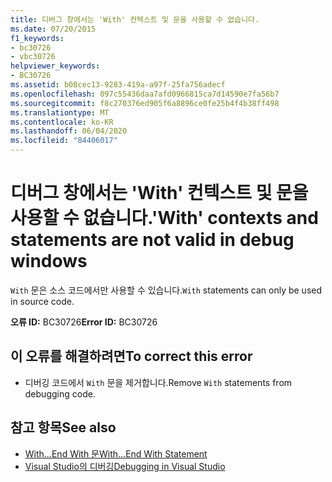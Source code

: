```yaml
---
title: 디버그 창에서는 'With' 컨텍스트 및 문을 사용할 수 없습니다.
ms.date: 07/20/2015
f1_keywords:
- bc30726
- vbc30726
helpviewer_keywords:
- BC30726
ms.assetid: b08cec13-9283-419a-a97f-25fa756adecf
ms.openlocfilehash: 097c55436daa7afd0966815ca7d14590e7fa56b7
ms.sourcegitcommit: f8c270376ed905f6a8896ce0fe25b4f4b38ff498
ms.translationtype: MT
ms.contentlocale: ko-KR
ms.lasthandoff: 06/04/2020
ms.locfileid: "84406017"
---
```

# <a name="with-contexts-and-statements-are-not-valid-in-debug-windows"></a><span data-ttu-id="920ee-102">디버그 창에서는 'With' 컨텍스트 및 문을 사용할 수 없습니다.</span><span class="sxs-lookup"><span data-stu-id="920ee-102">'With' contexts and statements are not valid in debug windows</span></span>
<span data-ttu-id="920ee-103">`With` 문은 소스 코드에서만 사용할 수 있습니다.</span><span class="sxs-lookup"><span data-stu-id="920ee-103">`With` statements can only be used in source code.</span></span>  
  
 <span data-ttu-id="920ee-104">**오류 ID:** BC30726</span><span class="sxs-lookup"><span data-stu-id="920ee-104">**Error ID:** BC30726</span></span>  
  
## <a name="to-correct-this-error"></a><span data-ttu-id="920ee-105">이 오류를 해결하려면</span><span class="sxs-lookup"><span data-stu-id="920ee-105">To correct this error</span></span>  
  
- <span data-ttu-id="920ee-106">디버깅 코드에서 `With` 문을 제거합니다.</span><span class="sxs-lookup"><span data-stu-id="920ee-106">Remove `With` statements from debugging code.</span></span>  
  
## <a name="see-also"></a><span data-ttu-id="920ee-107">참고 항목</span><span class="sxs-lookup"><span data-stu-id="920ee-107">See also</span></span>

- [<span data-ttu-id="920ee-108">With...End With 문</span><span class="sxs-lookup"><span data-stu-id="920ee-108">With...End With Statement</span></span>](../language-reference/statements/with-end-with-statement.md)
- [<span data-ttu-id="920ee-109">Visual Studio의 디버깅</span><span class="sxs-lookup"><span data-stu-id="920ee-109">Debugging in Visual Studio</span></span>](/visualstudio/debugger/debugger-feature-tour)
